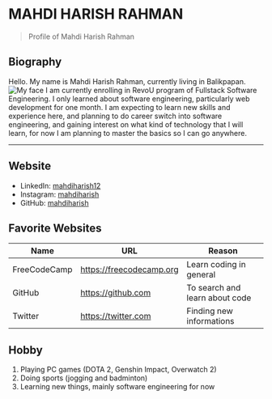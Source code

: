 # MAHDI HARISH RAHMAN

> Profile of Mahdi Harish Rahman

## Biography

Hello. My name is Mahdi Harish Rahman, currently living in Balikpapan.
![My face](https://cdn.pixabay.com/photo/2023/01/01/15/34/vulture-7690279_960_720.jpg)
I am currently enrolling in RevoU program of Fullstack Software Engineering. I only learned about software engineering, particularly web development for one month.
I am expecting to learn new skills and experience here, and planning to do career switch into software engineering, and gaining interest on what kind of technology that I will learn, for now I am planning to master the basics so I can go anywhere.

---

## Website

- LinkedIn: [mahdiharish12](https://www.linkedin.com/in/mahdiharish12/)
- Instagram: [mahdiharish](https://www.instagram.com/mahdiharish/)
- GitHub: [mahdiharish](https://github.com/mahdiharish)

## Favorite Websites

| Name         | URL                         | Reason                                         |
| ------------ | --------------------------- | ---------------------------------------------- |
| FreeCodeCamp | <https://freecodecamp.org>  | Learn coding in general                        |
| GitHub       | <https://github.com>        | To search and learn about code                 |
| Twitter      | <https://twitter.com>       | Finding new informations                       |

## Hobby

1. Playing PC games (DOTA 2, Genshin Impact, Overwatch 2)
2. Doing sports (jogging and badminton)
3. Learning new things, mainly software engineering for now